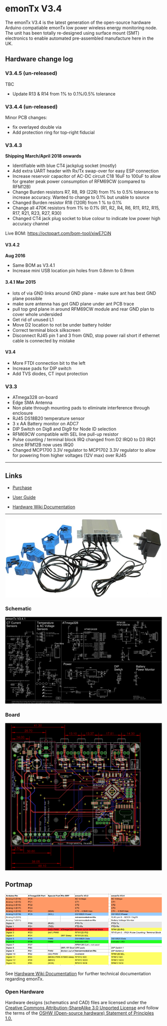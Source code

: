 # emonTx V3.4

The emonTx V3.4 is the latest generation of the open-source hardware Arduino compatiable emonTx low power wireless energy monitoring node. The unit has been totally re-designed using surface mount (SMT) electronics to enable automated pre-assembled manufacture here in the UK.

## Hardware change log

### V3.4.5 (un-released)

TBC

- Update R13 & R14 from 1% to 0.1%/0.5% tolerance

### V3.4.4 (un-released)

Minor PCB changes:

- fix overlayed double via
- Add protection ring for top-right fiducial

### V3.4.3

**Shipping March/April 2018 onwards**

- Identifiable with blue CT4 jackplug socket (mostly)
- Add extra UART header with Rx/Tx swap-over for easy ESP connection
- Increase  reservoir capacitor of AC-DC circuit C18 16uF to 100uF to allow for greater peak power consumption of RFM69CW (compared to RFM12B)
- Change Burden resistors R7, R8, R9 (22R) from 1% to 0.5% tolerance  to increase accuracy. Wanted to change to 0.1% but unable to source
- Changed Burden resistor R18 (120R) from 1 % to 0.1%
- Change all 470K resistors from 1% to 0.1% (R1, R2, R4, R6, R11, R12, R15, R17, R21, R23, R27, R30)
- Changed CT4 jack plug socket to blue colour to indicate low power high accuracy channel

Live BOM: https://octopart.com/bom-tool/xiwE7CiN

#### V3.4.2

**Aug 2016**

- Same BOM as V3.4.1
- Increase mini USB location pin holes from 0.8mm to 0.9mm

#### 3.4.1 Mar 2015

- lots of via GND links around GND plane - make sure ant has best GND plane possible
- make sure antenna has got GND plane under ant PCB trace
- pull top gnd plane in around RFM69CW module and rear GND plan to cover whole undersided
- Get rid of unused L1
- Move D2 location to not be under battery holder
- Correct terminal block silkscreen
- Disconnect RJ45 pin 1 and 3 from GND, stop power rail short if ethernet cable is connected by mistake

#### V3.4

- More FTDI connection bit to the left
- Increase pads for DIP switch
- Add TVS diodes, CT input protection

### V3.3

- ATmega328 on-board
- Edge SMA Antenna
- Non plate through mounting pads to eliminate interference through enclosure
- RJ45 DS18B20 temperature sensor
- 3 x AA Battery monitor on ADC7
- DIP Switch on Dig8 and Dig9 for Node ID selection
- RFM69CW compatible with SEL line pull-up resistor
- Pulse counting / terminal block IRQ changed from D2 IRQ0 to D3 IRQ1 since RFM12B now uses IRQ0
- Changed MCP1700 3.3V regulator to MCP1702 3.3V regulator to allow for powering from higher voltages (12V max) over RJ45

***

## Links

- [Purchase](http://shop.openenergymonitor.com/emontx-v3/)

- [User Guide](https://guide.openenergymonitor.org/setup/emontx)

- [Hardware Wiki Documentation](http://wiki.openenergymonitor.org/index.php?title=EmonTx_V3.4)

***

![photo.jpg](photo.jpg)


### Schematic

![schematic.png](schematic.png)



### Board

![board.png](board.png)

## Portmap

![](portmap.png)

See [Hardware Wiki Documentation](http://wiki.openenergymonitor.org/index.php?title=EmonTx_V3.4) for further technical documentation regarding emonTx.

### Open Hardware

Hardware designs (schematics and CAD) files are licensed under the [Creative Commons Attribution-ShareAlike 3.0 Unported License](http://creativecommons.org/licenses/by-sa/3.0/) and follow the terms of the [OSHW (Open-source hardware) Statement of Principles 1.0.](http://freedomdefined.org/OSHW)
